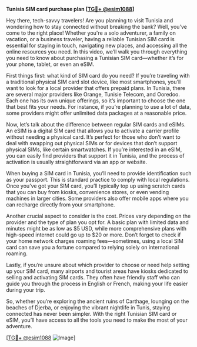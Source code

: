 **Tunisia SIM card purchase plan [[TG💪+ @esim1088](https://t.me/s/esim1088)]**

Hey there, tech-savvy travelers! Are you planning to visit Tunisia and wondering how to stay connected without breaking the bank? Well, you’ve come to the right place! Whether you're a solo adventurer, a family on vacation, or a business traveler, having a reliable Tunisian SIM card is essential for staying in touch, navigating new places, and accessing all the online resources you need. In this video, we’ll walk you through everything you need to know about purchasing a Tunisian SIM card—whether it’s for your phone, tablet, or even an eSIM.

First things first: what kind of SIM card do you need? If you’re traveling with a traditional physical SIM card slot device, like most smartphones, you’ll want to look for a local provider that offers prepaid plans. In Tunisia, there are several major providers like Orange, Tunisie Telecom, and Ooredoo. Each one has its own unique offerings, so it’s important to choose the one that best fits your needs. For instance, if you’re planning to use a lot of data, some providers might offer unlimited data packages at a reasonable price. 

Now, let’s talk about the difference between regular SIM cards and eSIMs. An eSIM is a digital SIM card that allows you to activate a carrier profile without needing a physical card. It’s perfect for those who don’t want to deal with swapping out physical SIMs or for devices that don’t support physical SIMs, like certain smartwatches. If you’re interested in an eSIM, you can easily find providers that support it in Tunisia, and the process of activation is usually straightforward via an app or website. 

When buying a SIM card in Tunisia, you’ll need to provide identification such as your passport. This is standard practice to comply with local regulations. Once you’ve got your SIM card, you’ll typically top up using scratch cards that you can buy from kiosks, convenience stores, or even vending machines in larger cities. Some providers also offer mobile apps where you can recharge directly from your smartphone.

Another crucial aspect to consider is the cost. Prices vary depending on the provider and the type of plan you opt for. A basic plan with limited data and minutes might be as low as $5 USD, while more comprehensive plans with high-speed internet could go up to $20 or more. Don’t forget to check if your home network charges roaming fees—sometimes, using a local SIM card can save you a fortune compared to relying solely on international roaming.

Lastly, if you’re unsure about which provider to choose or need help setting up your SIM card, many airports and tourist areas have kiosks dedicated to selling and activating SIM cards. They often have friendly staff who can guide you through the process in English or French, making your life easier during your trip.

So, whether you’re exploring the ancient ruins of Carthage, lounging on the beaches of Djerba, or enjoying the vibrant nightlife in Tunis, staying connected has never been simpler. With the right Tunisian SIM card or eSIM, you’ll have access to all the tools you need to make the most of your adventure.

[[TG💪+ @esim1088](https://t.me/s/esim1088) ![Image](https://i.postimg.cc/Y0z9fWf4/image.png)]